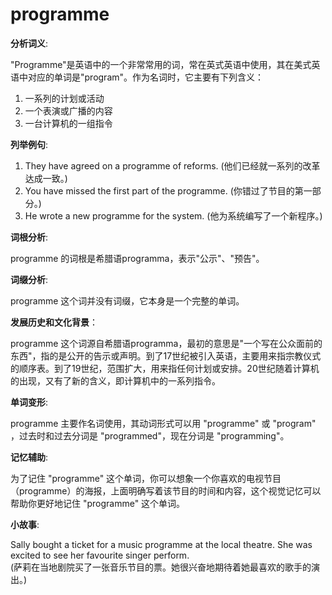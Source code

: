 # programme

**分析词义**:

  

"Programme"是英语中的一个非常常用的词，常在英式英语中使用，其在美式英语中对应的单词是"program"。作为名词时，它主要有下列含义：

  

1.  一系列的计划或活动
2.  一个表演或广播的内容
3.  一台计算机的一组指令

  

**列举例句**:

  

1.  They have agreed on a programme of reforms. (他们已经就一系列的改革达成一致。)
2.  You have missed the first part of the programme. (你错过了节目的第一部分。)
3.  He wrote a new programme for the system. (他为系统编写了一个新程序。)

  

**词根分析**:

  

programme 的词根是希腊语programma，表示"公示"、"预告"。

  

**词缀分析**:

  

programme 这个词并没有词缀，它本身是一个完整的单词。

  

**发展历史和文化背景**：

  

programme 这个词源自希腊语programma，最初的意思是"一个写在公众面前的东西"，指的是公开的告示或声明。到了17世纪被引入英语，主要用来指宗教仪式的顺序表。到了19世纪，范围扩大，用来指任何计划或安排。20世纪随着计算机的出现，又有了新的含义，即计算机中的一系列指令。

  

**单词变形**:

  

programme 主要作名词使用，其动词形式可以用 "programme" 或 "program" ，过去时和过去分词是 "programmed"，现在分词是 "programming"。

  

**记忆辅助**:

  

为了记住 "programme" 这个单词，你可以想象一个你喜欢的电视节目（programme）的海报，上面明确写着该节目的时间和内容，这个视觉记忆可以帮助你更好地记住 "programme" 这个单词。

  

**小故事**:

  

Sally bought a ticket for a music programme at the local theatre. She was excited to see her favourite singer perform.  
(萨莉在当地剧院买了一张音乐节目的票。她很兴奋地期待着她最喜欢的歌手的演出。)
